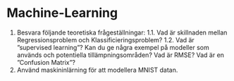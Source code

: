 # Machine-Learning
1. Besvara följande teoretiska frågeställningar:
1.1. Vad är skillnaden mellan Regressionsproblem och Klassificieringsproblem?
1.2. Vad är ”supervised learning”? Kan du ge några exempel på modeller som används och potentiella tillämpningsområden? Vad är RMSE? Vad är en ”Confusion Matrix”?
2. Använd maskininlärning för att modellera MNIST datan.
